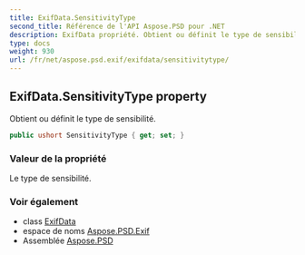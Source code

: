 ```yaml
---
title: ExifData.SensitivityType
second_title: Référence de l'API Aspose.PSD pour .NET
description: ExifData propriété. Obtient ou définit le type de sensibilité.
type: docs
weight: 930
url: /fr/net/aspose.psd.exif/exifdata/sensitivitytype/
---
```

## ExifData.SensitivityType property

Obtient ou définit le type de sensibilité.

```csharp
public ushort SensitivityType { get; set; }
```

### Valeur de la propriété

Le type de sensibilité.

### Voir également

* class [ExifData](../)
* espace de noms [Aspose.PSD.Exif](../../exifdata/)
* Assemblée [Aspose.PSD](../../../)


